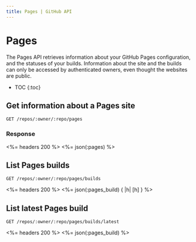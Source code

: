 ```yaml
---
title: Pages | GitHub API
---
```


# Pages

The Pages API retrieves information about your GitHub Pages configuration, and
the statuses of your builds. Information about the site and the builds can only be
accessed by authenticated owners, even thought the websites are public.

* TOC
{:toc}

## Get information about a Pages site

    GET /repos/:owner/:repo/pages

### Response

<%= headers 200 %>
<%= json(:pages) %>

## List Pages builds

    GET /repos/:owner/:repo/pages/builds

<%= headers 200 %>
<%= json(:pages_build) { |h| [h] } %>

## List latest Pages build

    GET /repos/:owner/:repo/pages/builds/latest

<%= headers 200 %>
<%= json(:pages_build) %>